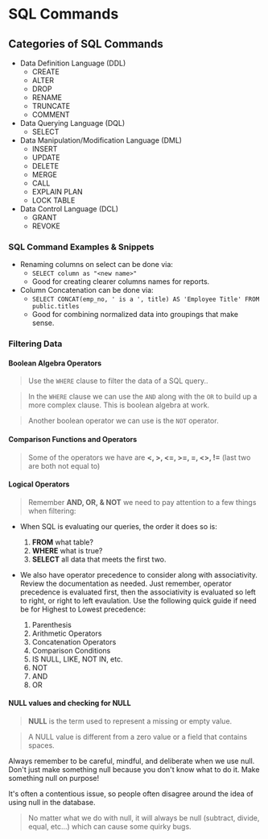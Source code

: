 # SQL Commands

## Categories of SQL Commands

- Data Definition Language (DDL)
  - CREATE
  - ALTER
  - DROP
  - RENAME
  - TRUNCATE
  - COMMENT
- Data Querying Language (DQL)
  - SELECT
- Data Manipulation/Modification Language (DML)
  - INSERT
  - UPDATE
  - DELETE
  - MERGE
  - CALL
  - EXPLAIN PLAN
  - LOCK TABLE
- Data Control Language (DCL)
  - GRANT
  - REVOKE

### SQL Command Examples & Snippets
- Renaming columns on select can be done via: 
  - `SELECT column as "<new name>"`
  - Good for creating clearer columns names for reports.
- Column Concatenation can be done via:
  - `SELECT CONCAT(emp_no, ' is a ', title) AS 'Employee Title' FROM public.titles`
  - Good for combining normalized data into groupings that make sense.

### Filtering Data

#### Boolean Algebra Operators
> Use the `WHERE` clause to filter the data of a SQL query..

> In the `WHERE` clause we can use the `AND` along with the `OR` to build up a more complex clause. This is boolean algebra at work.

> Another boolean operator we can use is the `NOT` operator. 

#### Comparison Functions and Operators
> Some of the operators we have are **<, >, <=, >=, =, <>, !=** (last two are both not equal to)

#### Logical Operators
> Remember **AND, OR, & NOT** we need to pay attention to a few things when filtering:

- When SQL is evaluating our queries, the order it does so is:
  1) **FROM** what table?
  2) **WHERE** what is true?
  3) **SELECT** all data that meets the first two.

- We also have operator precedence to consider along with associativity. Review the documentation as needed. Just remember, operator precedence is evaluated first, then the associativity is evaluated so left to right, or right to left evaulation. Use the following quick guide if need be for Highest to Lowest precedence:
    1) Parenthesis
    2) Arithmetic Operators
    3) Concatenation Operators
    4) Comparison Conditions
    5) IS NULL, LIKE, NOT IN, etc.
    6) NOT
    7) AND
    8) OR

#### NULL values and checking for NULL
> **NULL** is the term used to represent a missing or empty value.

> A NULL value is different from a zero value or a field that contains spaces.

Always remember to be careful, mindful, and deliberate when we use null. Don't just make something null because you don't know what to do it. Make something null on purpose!

It's often a contentious issue, so people often disagree around the idea of using null in the database.

> No matter what we do with null, it will always be null (subtract, divide, equal, etc...) which can cause some quirky bugs. 





